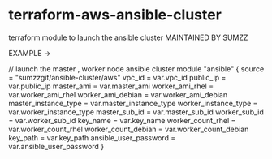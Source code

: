 # terraform-aws-ansible-cluster
terraform module to launch the ansible cluster
MAINTAINED BY SUMZZ

EXAMPLE -> 

// launch the master , worker node ansible cluster 
module "ansible" {
  source = "sumzzgit/ansible-cluster/aws"
  vpc_id = var.vpc_id
  public_ip = var.public_ip
  master_ami = var.master_ami
  worker_ami_rhel = var.worker_ami_rhel
  worker_ami_debian = var.worker_ami_debian 
  master_instance_type = var.master_instance_type
  worker_instance_type = var.worker_instance_type
  master_sub_id = var.master_sub_id
  worker_sub_id = var.worker_sub_id
  key_name = var.key_name
  worker_count_rhel = var.worker_count_rhel
  worker_count_debian = var.worker_count_debian 
  key_path = var.key_path
  ansible_user_password = var.ansible_user_password
}